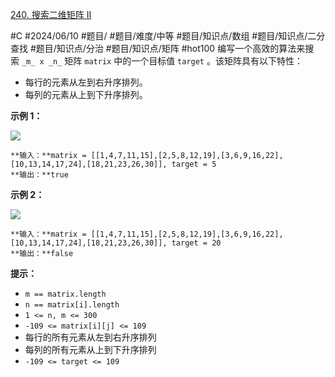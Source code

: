 [240. 搜索二维矩阵 II](https://leetcode.cn/problems/search-a-2d-matrix-ii/)

#C #2024/06/10 #题目/ #题目/难度/中等 #题目/知识点/数组 #题目/知识点/二分查找 #题目/知识点/分治  #题目/知识点/矩阵 #hot100
编写一个高效的算法来搜索 `_m_ x _n_` 矩阵 `matrix` 中的一个目标值 `target` 。该矩阵具有以下特性：

- 每行的元素从左到右升序排列。
- 每列的元素从上到下升序排列。

**示例 1：**

![](https://assets.leetcode-cn.com/aliyun-lc-upload/uploads/2020/11/25/searchgrid2.jpg)
```
**输入：**matrix = [[1,4,7,11,15],[2,5,8,12,19],[3,6,9,16,22],[10,13,14,17,24],[18,21,23,26,30]], target = 5
**输出：**true
```
**示例 2：**

![](https://assets.leetcode-cn.com/aliyun-lc-upload/uploads/2020/11/25/searchgrid.jpg)
```
**输入：**matrix = [[1,4,7,11,15],[2,5,8,12,19],[3,6,9,16,22],[10,13,14,17,24],[18,21,23,26,30]], target = 20
**输出：**false
```
**提示：**

- `m == matrix.length`
- `n == matrix[i].length`
- `1 <= n, m <= 300`
- `-109 <= matrix[i][j] <= 109`
- 每行的所有元素从左到右升序排列
- 每列的所有元素从上到下升序排列
- `-109 <= target <= 109`